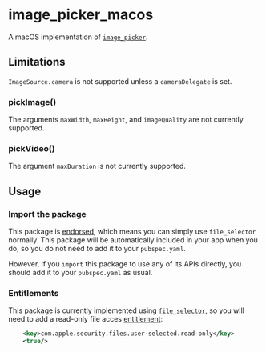 # image\_picker\_macos

A macOS implementation of [`image_picker`][1].

## Limitations

`ImageSource.camera` is not supported unless a `cameraDelegate` is set.

### pickImage()
The arguments `maxWidth`, `maxHeight`, and `imageQuality` are not currently supported.

### pickVideo()
The argument `maxDuration` is not currently supported.

## Usage

### Import the package

This package is [endorsed][2], which means you can simply use `file_selector`
normally. This package will be automatically included in your app when you do,
so you do not need to add it to your `pubspec.yaml`.

However, if you `import` this package to use any of its APIs directly, you
should add it to your `pubspec.yaml` as usual.

### Entitlements

This package is currently implemented using [`file_selector`][3], so you will
need to add a read-only file acces [entitlement][4]:
```xml
    <key>com.apple.security.files.user-selected.read-only</key>
    <true/>
```

[1]: https://pub.dev/packages/image_picker
[2]: https://flutter.dev/docs/development/packages-and-plugins/developing-packages#endorsed-federated-plugin
[3]: https://pub.dev/packages/file_selector
[4]: https://docs.flutter.dev/platform-integration/macos/building#entitlements-and-the-app-sandbox

